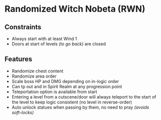 # Randomized Witch Nobeta (RWN)

## Constraints

- Always start with at least Wind 1
- Doors at start of levels _(to go back)_ are closed

## Features

- Randomize chest content
- Randomize area order
- Scale boss HP and DMG depending on in-logic order
- Can tp out and in Spirit Realm at any progression point
- Teleportation option is available from start
- Entering a level from a cutscene/door will always teleport to the start of the level to keep logic consistent (no level in reverse-order)
- Auto unlock statues when passing by them, no need to pray _(avoids soft-locks)_